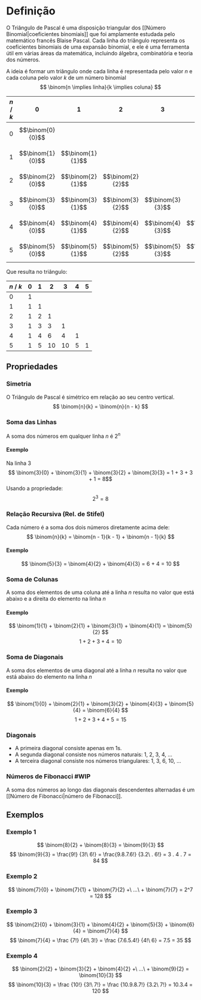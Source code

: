 # Definição
O Triângulo de Pascal é uma disposição triangular dos [[Número Binomial|coeficientes binomiais]] que foi amplamente estudada pelo matemático francês Blaise Pascal. Cada linha do triângulo representa os coeficientes binomiais de uma expansão binomial, e ele é uma ferramenta útil em várias áreas da matemática, incluindo álgebra, combinatória e teoria dos números.

A ideia é formar um triângulo onde cada linha é representada pelo valor $n$ e cada coluna pelo valor $k$ de um número binomial
$$ \binom{n \implies linha}{k \implies coluna} $$

| $n$ / $k$ | 0                | 1                | 2                | 3                | 4                | 5                |
| --------- | ---------------- | ---------------- | ---------------- | ---------------- | ---------------- | ---------------- |
| 0         | $$\binom{0}{0}$$ |                  |                  |                  |                  |                  |
| 1         | $$\binom{1}{0}$$ | $$\binom{1}{1}$$ |                  |                  |                  |                  |
| 2         | $$\binom{2}{0}$$ | $$\binom{2}{1}$$ | $$\binom{2}{2}$$ |                  |                  |                  |
| 3         | $$\binom{3}{0}$$ | $$\binom{3}{1}$$ | $$\binom{3}{2}$$ | $$\binom{3}{3}$$ |                  |                  |
| 4         | $$\binom{4}{0}$$ | $$\binom{4}{1}$$ | $$\binom{4}{2}$$ | $$\binom{4}{3}$$ | $$\binom{4}{4}$$ |                  |
| 5         | $$\binom{5}{0}$$ | $$\binom{5}{1}$$ | $$\binom{5}{2}$$ | $$\binom{5}{3}$$ | $$\binom{5}{4}$$ | $$\binom{5}{5}$$ |
Que resulta no triângulo:

| $n$ / $k$ | 0   | 1   | 2   | 3   | 4   | 5   |
| --------- | --- | --- | --- | --- | --- | --- |
| 0         | 1   |     |     |     |     |     |
| 1         | 1   | 1   |     |     |     |     |
| 2         | 1   | 2   | 1   |     |     |     |
| 3         | 1   | 3   | 3   | 1   |     |     |
| 4         | 1   | 4   | 6   | 4   | 1   |     |
| 5         | 1   | 5   | 10  | 10  | 5   | 1   |

## Propriedades
### Simetria
O Triângulo de Pascal é simétrico em relação ao seu centro vertical.
$$ \binom{n}{k} = \binom{n}{n - k} $$
### Soma das Linhas
A soma dos números em qualquer linha $n$ é $2^n$
#### Exemplo
Na linha 3
$$ \binom{3}{0} + \binom{3}{1} + \binom{3}{2} + \binom{3}{3} = 1 + 3 + 3 + 1 = 8$$
Usando a propriedade:
$$ 2^3 = 8 $$
### Relação Recursiva (Rel. de Stifel)
Cada número é a soma dos dois números diretamente acima dele:
$$ \binom{n}{k} = \binom{n - 1}{k - 1} + \binom{n - 1}{k} $$
#### Exemplo
$$ \binom{5}{3} = \binom{4}{2} + \binom{4}{3} = 6 + 4 = 10 $$
### Soma de Colunas
A soma dos elementos de uma coluna até a linha $n$ resulta no valor que está abaixo e a direita do elemento na linha $n$
#### Exemplo
$$ \binom{1}{1} + \binom{2}{1} + \binom{3}{1} + \binom{4}{1} = \binom{5}{2} $$
$$ 1 + 2 + 3 + 4 = 10 $$
### Soma de Diagonais
A soma dos elementos de uma diagonal até a linha $n$ resulta no valor que está abaixo do elemento na linha $n$
#### Exemplo
$$ \binom{1}{0} + \binom{2}{1} + \binom{3}{2} + \binom{4}{3} + \binom{5}{4} = \binom{6}{4} $$
$$ 1 + 2 + 3 + 4 + 5 = 15 $$
### Diagonais
- A primeira diagonal consiste apenas em 1s.
- A segunda diagonal consiste nos números naturais: 1, 2, 3, 4, ...
- A terceira diagonal consiste nos números triangulares: 1, 3, 6, 10, ...

### Números de Fibonacci #WIP
A soma dos números ao longo das diagonais descendentes alternadas é um [[Número de Fibonacci|número de Fibonacci]].

## Exemplos
### Exemplo 1
$$ \binom{8}{2} + \binom{8}{3} = \binom{9}{3} $$
$$
\binom{9}{3}
= \frac{9!} {3!\ 6!}
= \frac{9.8.7.6!} {3.2\ . 6!}
= 3 . 4 . 7
= 84
$$
### Exemplo 2
$$ \binom{7}{0} + \binom{7}{1} + \binom{7}{2} +\ ...\ + \binom{7}{7} = 2^7 = 128 $$
### Exemplo 3
$$ \binom{2}{0} + \binom{3}{1} + \binom{4}{2} + \binom{5}{3} + \binom{6}{4} = \binom{7}{4} $$
$$
\binom{7}{4}
= \frac {7!} {4!\ 3!}
= \frac {7.6.5.4!} {4!\ 6}
= 7.5
= 35
$$
### Exemplo 4
$$ \binom{2}{2} + \binom{3}{2} + \binom{4}{2} +\ ...\ + \binom{9}{2} = \binom{10}{3} $$
$$
\binom{10}{3} = \frac {10!} {3!\ 7!}
= \frac {10.9.8.7!} {3.2\ 7!}
= 10.3.4
= 120
$$